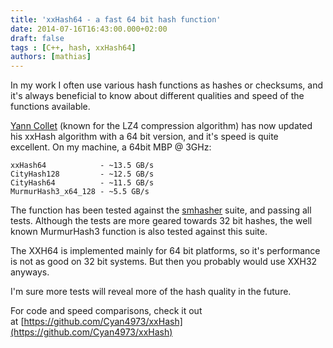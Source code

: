 ```yaml
---
title: 'xxHash64 - a fast 64 bit hash function'
date: 2014-07-16T16:43:00.000+02:00
draft: false
tags : [C++, hash, xxHash64]
authors: [mathias]
---
```


In my work I often use various hash functions as hashes or checksums, and it's always beneficial to know about different qualities and speed of the functions available.

[Yann Collet](http://fastcompression.blogspot.se/) (known for the LZ4 compression algorithm) has now updated his xxHash algorithm with a 64 bit version, and it's speed is quite excellent. On my machine, a 64bit MBP @ 3GHz:

    xxHash64            - ~13.5 GB/s
    CityHash128         - ~12.5 GB/s
    CityHash64          - ~11.5 GB/s
    MurmurHash3_x64_128 - ~5.5 GB/s

The function has been tested against the [smhasher](https://code.google.com/p/smhasher/) suite, and passing all tests. Although the tests are more geared towards 32 bit hashes, the well known MurmurHash3 function is also tested against this suite.

The XXH64 is implemented mainly for 64 bit platforms, so it's performance is not as good on 32 bit systems. But then you probably would use XXH32 anyways.

I'm sure more tests will reveal more of the hash quality in the future.

For code and speed comparisons, check it out at [https://github.com/Cyan4973/xxHash](https://github.com/Cyan4973/xxHash)